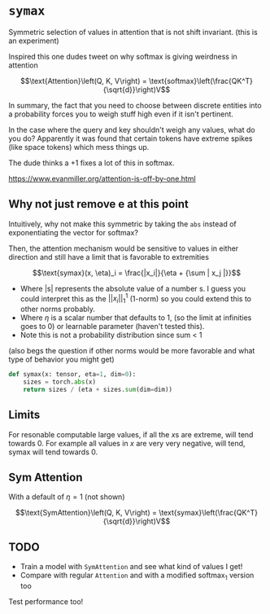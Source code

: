 # `symax`

Symmetric selection of values in attention that is not shift invariant. (this is an experiment)

Inspired this one dudes tweet on why softmax is giving weirdness in attention

$$\text{Attention}\left(Q, K, V\right) = \text{softmax}\left(\frac{QK^T}{\sqrt{d}}\right)V$$

In summary, the fact that you need to choose between discrete entities into a probability forces you to weigh stuff high even if it isn't pertinent.

In the case where the query and key shouldn't weigh any values, what do you do? Apparently it was found that certain tokens have extreme spikes (like space tokens) which mess things up.

The dude thinks a +1 fixes a lot of this in softmax.

https://www.evanmiller.org/attention-is-off-by-one.html

## Why not just remove e at this point

Intuitively, why not make this symmetric by taking the `abs` instead of exponentiating the vector for softmax?

Then, the attention mechanism would be sensitive to values in either direction and still have a limit that is favorable to extremities

$$\text{symax}(x, \eta)_i = \frac{|x_i|}{\eta + {\sum | x_j |}}$$

-   Where |s| represents the absolute value of a number s. I guess you could interpret this as the $||x_i||_1^1$ (1-norm) so you could extend this to other norms probably.
-   Where $\eta$ is a scalar number that defaults to 1, (so the limit at infinities goes to 0) or learnable parameter (haven't tested this).
-   Note this is not a probability distribution since sum < 1

(also begs the question if other norms would be more favorable and what type of behavior you might get)

```python
def symax(x: tensor, eta=1, dim=0):
    sizes = torch.abs(x)
    return sizes / (eta + sizes.sum(dim=dim))
```

## Limits

For resonable computable large values, if all the $x$s are extreme, will tend towards 0. For example all values in $x$ are very very negative, will tend, symax will tend towards 0.

## Sym Attention

With a default of $\eta=1$ (not shown)

$$\text{SymAttention}\left(Q, K, V\right) = \text{symax}\left(\frac{QK^T}{\sqrt{d}}\right)V$$

## TODO

-   Train a model with `SymAttention` and see what kind of values I get!
-   Compare with regular `Attention` and with a modified $\text{softmax}_1$ version too

Test performance too!
